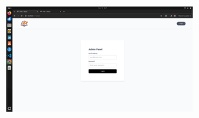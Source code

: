 ![Alt text](https://github.com/vishwasujal01/Staff_Auth/blob/106eb7236e6f38264aa0c2b77d4c684d18a3d056/Screenshot%20from%202025-03-18%2018-47-14.png)
